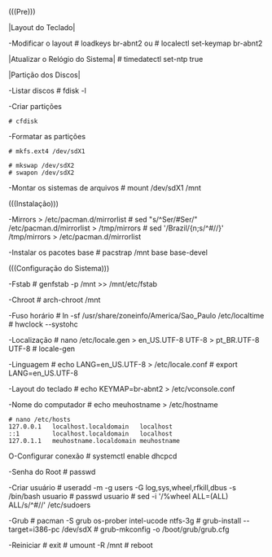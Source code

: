  (((Pre)))
 
|Layout do Teclado|

-Modificar o layout
    # loadkeys br-abnt2
    ou
    # localectl set-keymap br-abnt2

    
|Atualizar o Relógio do Sistema|
    # timedatectl set-ntp true


|Partição dos Discos|

-Listar discos
    # fdisk -l

-Criar partições

    # cfdisk

-Formatar as partições

    # mkfs.ext4 /dev/sdX1
    
    # mkswap /dev/sdX2
    # swapon /dev/sdX2

-Montar os sistemas de arquivos
    # mount /dev/sdX1 /mnt


 (((Instalação)))

-Mirrors
    > /etc/pacman.d/mirrorlist
    # sed "s/^Ser/#Ser/" /etc/pacman.d/mirrorlist > /tmp/mirrors
    # sed '/Brazil/{n;s/^#//}' /tmp/mirrors > /etc/pacman.d/mirrorlist

-Instalar os pacotes base
    # pacstrap /mnt base base-devel


 (((Configuração do Sistema)))

-Fstab
    # genfstab -p /mnt >> /mnt/etc/fstab

-Chroot
    # arch-chroot /mnt

-Fuso horário
    # ln -sf /usr/share/zoneinfo/America/Sao_Paulo /etc/localtime
    # hwclock --systohc

-Localização
    # nano /etc/locale.gen
    > en_US.UTF-8 UTF-8
    > pt_BR.UTF-8 UTF-8
    # locale-gen
    
-Linguagem
    # echo LANG=en_US.UTF-8 > /etc/locale.conf
    # export LANG=en_US.UTF-8 

-Layout do teclado
    # echo KEYMAP=br-abnt2 > /etc/vconsole.conf

-Nome do computador
    # echo meuhostname > /etc/hostname
    
    # nano /etc/hosts
    127.0.0.1   localhost.localdomain   localhost
    ::1         localhost.localdomain   localhost
    127.0.1.1   meuhostname.localdomain meuhostname

O-Configurar conexão
    # systemctl enable dhcpcd

-Senha do Root
    # passwd

-Criar usuário
    # useradd -m -g users -G log,sys,wheel,rfkill,dbus -s /bin/bash usuario
    # passwd usuario
    # sed -i '/%wheel ALL=(ALL) ALL/s/^#//' /etc/sudoers

-Grub
    # pacman -S grub os-prober intel-ucode ntfs-3g
    # grub-install --target=i386-pc /dev/sdX
    # grub-mkconfig -o /boot/grub/grub.cfg

-Reiniciar
    # exit
    # umount -R /mnt
    # reboot
